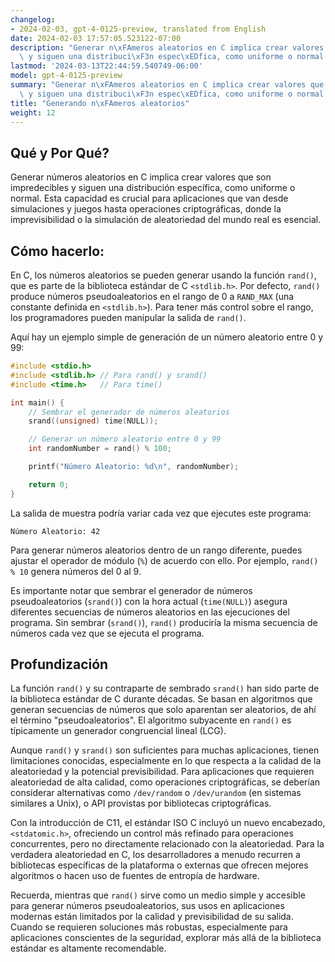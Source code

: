 ```yaml
---
changelog:
- 2024-02-03, gpt-4-0125-preview, translated from English
date: 2024-02-03 17:57:05.523122-07:00
description: "Generar n\xFAmeros aleatorios en C implica crear valores que son impredecibles\
  \ y siguen una distribuci\xF3n espec\xEDfica, como uniforme o normal. Esta capacidad\u2026"
lastmod: '2024-03-13T22:44:59.540749-06:00'
model: gpt-4-0125-preview
summary: "Generar n\xFAmeros aleatorios en C implica crear valores que son impredecibles\
  \ y siguen una distribuci\xF3n espec\xEDfica, como uniforme o normal. Esta capacidad\u2026"
title: "Generando n\xFAmeros aleatorios"
weight: 12
---
```


## Qué y Por Qué?

Generar números aleatorios en C implica crear valores que son impredecibles y siguen una distribución específica, como uniforme o normal. Esta capacidad es crucial para aplicaciones que van desde simulaciones y juegos hasta operaciones criptográficas, donde la imprevisibilidad o la simulación de aleatoriedad del mundo real es esencial.

## Cómo hacerlo:

En C, los números aleatorios se pueden generar usando la función `rand()`, que es parte de la biblioteca estándar de C `<stdlib.h>`. Por defecto, `rand()` produce números pseudoaleatorios en el rango de 0 a `RAND_MAX` (una constante definida en `<stdlib.h>`). Para tener más control sobre el rango, los programadores pueden manipular la salida de `rand()`.

Aquí hay un ejemplo simple de generación de un número aleatorio entre 0 y 99:

```c
#include <stdio.h>
#include <stdlib.h> // Para rand() y srand()
#include <time.h>   // Para time()

int main() {
    // Sembrar el generador de números aleatorios
    srand((unsigned) time(NULL));

    // Generar un número aleatorio entre 0 y 99
    int randomNumber = rand() % 100;

    printf("Número Aleatorio: %d\n", randomNumber);

    return 0;
}
```

La salida de muestra podría variar cada vez que ejecutes este programa:

```
Número Aleatorio: 42
```
Para generar números aleatorios dentro de un rango diferente, puedes ajustar el operador de módulo (`%`) de acuerdo con ello. Por ejemplo, `rand() % 10` genera números del 0 al 9.

Es importante notar que sembrar el generador de números pseudoaleatorios (`srand()`) con la hora actual (`time(NULL)`) asegura diferentes secuencias de números aleatorios en las ejecuciones del programa. Sin sembrar (`srand()`), `rand()` produciría la misma secuencia de números cada vez que se ejecuta el programa.

## Profundización

La función `rand()` y su contraparte de sembrado `srand()` han sido parte de la biblioteca estándar de C durante décadas. Se basan en algoritmos que generan secuencias de números que solo aparentan ser aleatorios, de ahí el término "pseudoaleatorios". El algoritmo subyacente en `rand()` es típicamente un generador congruencial lineal (LCG).

Aunque `rand()` y `srand()` son suficientes para muchas aplicaciones, tienen limitaciones conocidas, especialmente en lo que respecta a la calidad de la aleatoriedad y la potencial previsibilidad. Para aplicaciones que requieren aleatoriedad de alta calidad, como operaciones criptográficas, se deberían considerar alternativas como `/dev/random` o `/dev/urandom` (en sistemas similares a Unix), o API provistas por bibliotecas criptográficas.

Con la introducción de C11, el estándar ISO C incluyó un nuevo encabezado, `<stdatomic.h>`, ofreciendo un control más refinado para operaciones concurrentes, pero no directamente relacionado con la aleatoriedad. Para la verdadera aleatoriedad en C, los desarrolladores a menudo recurren a bibliotecas específicas de la plataforma o externas que ofrecen mejores algoritmos o hacen uso de fuentes de entropía de hardware.

Recuerda, mientras que `rand()` sirve como un medio simple y accesible para generar números pseudoaleatorios, sus usos en aplicaciones modernas están limitados por la calidad y previsibilidad de su salida. Cuando se requieren soluciones más robustas, especialmente para aplicaciones conscientes de la seguridad, explorar más allá de la biblioteca estándar es altamente recomendable.
